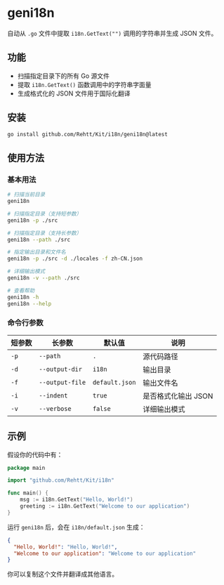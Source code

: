 # geni18n

自动从 `.go` 文件中提取 `i18n.GetText("")` 调用的字符串并生成 JSON 文件。

## 功能

- 扫描指定目录下的所有 Go 源文件
- 提取 `i18n.GetText()` 函数调用中的字符串字面量
- 生成格式化的 JSON 文件用于国际化翻译

## 安装

```bash
go install github.com/Rehtt/Kit/i18n/geni18n@latest
```

## 使用方法

### 基本用法

```bash
# 扫描当前目录
geni18n

# 扫描指定目录（支持短参数）
geni18n -p ./src

# 扫描指定目录（支持长参数）
geni18n --path ./src

# 指定输出目录和文件名
geni18n -p ./src -d ./locales -f zh-CN.json

# 详细输出模式
geni18n -v --path ./src

# 查看帮助
geni18n -h
geni18n --help
```

### 命令行参数

| 短参数 | 长参数 | 默认值 | 说明 |
|--------|--------|--------|------|
| `-p` | `--path` | `.` | 源代码路径 |
| `-d` | `--output-dir` | `i18n` | 输出目录 |
| `-f` | `--output-file` | `default.json` | 输出文件名 |
| `-i` | `--indent` | `true` | 是否格式化输出 JSON |
| `-v` | `--verbose` | `false` | 详细输出模式 |

## 示例

假设你的代码中有：

```go
package main

import "github.com/Rehtt/Kit/i18n"

func main() {
    msg := i18n.GetText("Hello, World!")
    greeting := i18n.GetText("Welcome to our application")
}
```

运行 `geni18n` 后，会在 `i18n/default.json` 生成：

```json
{
  "Hello, World!": "Hello, World!",
  "Welcome to our application": "Welcome to our application"
}
```

你可以复制这个文件并翻译成其他语言。
